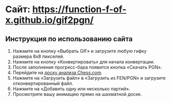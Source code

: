 # Сайт: https://function-f-of-x.github.io/gif2pgn/

## Инструкция по использованию сайта
1. Нажмите на кнопку «Выбрать GIF» и загрузите любую гифку размера 8x8 пикселей.
2. Нажмите на кнопку «Конвертировать» для начала конвертации.
3. После заполнения прогресс-бара появится кнопка «Скачать PGN».
4. Перейдите на [доску анализа Chess.com](chess.com/analysis).
5. Нажмите на «Загрузить файл» в «Загрузить из FEN/PGN» и загрузите отконвертированный файл.
6. Нажмите на «Добавить одну или несколько партий».
7. Просмотрите вашу анимацию прямо на шахматной доске.
